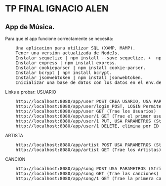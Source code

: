 # TP FINAL IGNACIO ALEN
## App de Música.

Para que el app funcione correctamente se necesita:
<pre>
    Una aplicacion para utilizar SQL (XAMP, MAMP).
    Tener una versión actualizada de NodeJs.
    Instalar sequelize | npm install --save sequelize. +  npm install --save mysql2 + npm install --save tedious.
    Instalar express | npm install express.
    Instalar cookieparser | npm install cookie-parser.
    Instalar bcrypt | npm install bcrypt.
    Instalar jsonwebtoken | npm install jsonwebtoken.
    Inicializar una base de datos con los datos en el env.dev.
</pre>

Links a probar:
USUARIO
<pre>
    http://localhost:8080/app/user POST CREA USARIO, USA PARAMETROS (String userName, Integer age, Email@email format email, Alphanumeric 6-12 chars String password )
    http://localhost:8080/app/user/login POST, LOGIN Permite usar otros comandos. (String email, String password)
    http://localhost:8080/app/user GET (Trae los Usuarios)
    http://localhost:8080/app/user/1 GET (Trae el primer usuario)
    http://localhost:8080/app/user/1 PUT, USA PARAMETROS (String userName, Integer age, Email@email format email, Alphanumeric 6-12 chars String password )
    http://localhost:8080/app/user/1 DELETE, elimina por ID de usuario.
</pre>

ARTISTA
<pre>
    http://localhost:8080/app/artist POST USA PARAMETROS (String name)
    http://localhost:8080/app/artist GET (Trae los Artistas)
</pre>

CANCION
<pre>
    http://localhost:8080/app/song POST USA PARAMETROS (String name, Integer lengthSeconds, String artistName)
    http://localhost:8080/app/song GET (Trae las canciones)
    http://localhost:8080/app/song/1 GET (Trae la primera canción)
</pre>
